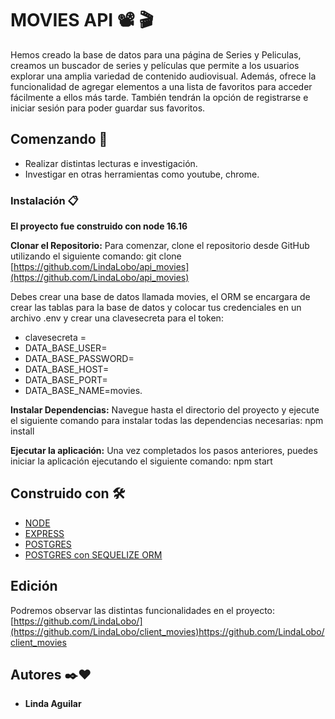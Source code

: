 # MOVIES API 📽️ 🎬

Hemos creado la base de datos para una página de Series y Peliculas, creamos un buscador de series y películas que permite a los usuarios explorar una amplia variedad de contenido audiovisual. 
Además, ofrece la funcionalidad de agregar elementos a una lista de favoritos para acceder fácilmente a ellos más tarde. También tendrán la opción de registrarse e iniciar sesión para poder
guardar sus favoritos.

## Comenzando 🚀

* Realizar distintas lecturas e investigación.
* Investigar en otras herramientas como youtube, chrome.

### Instalación 📋

**El proyecto fue construido con node 16.16**

**Clonar el Repositorio:** Para comenzar, clone el repositorio desde GitHub utilizando el siguiente comando: git clone [https://github.com/LindaLobo/api_movies](https://github.com/LindaLobo/api_movies)

Debes crear una base de datos llamada movies, el ORM se encargara de crear las tablas para la base de datos y colocar tus credenciales en un archivo .env y crear una clavesecreta para el token:

* clavesecreta = 
* DATA_BASE_USER=
* DATA_BASE_PASSWORD= 
* DATA_BASE_HOST= 
* DATA_BASE_PORT=
* DATA_BASE_NAME=movies.

**Instalar Dependencias:** Navegue hasta el directorio del proyecto y ejecute el siguiente comando para instalar todas las dependencias necesarias: npm install

**Ejecutar la aplicación:** Una vez completados los pasos anteriores, puedes iniciar la aplicación ejecutando el siguiente comando: npm start

## Construido con 🛠️

* [NODE](https://nodejs.org/en/download)
* [EXPRESS](https://www.npmjs.com/package/express)
* [POSTGRES](https://www.postgresql.org/)
* [POSTGRES con SEQUELIZE ORM](https://sequelize.org/)

## Edición

Podremos observar las distintas funcionalidades en el proyecto: [https://github.com/LindaLobo/](https://github.com/LindaLobo/client_movies)https://github.com/LindaLobo/client_movies

## Autores ✒️❤️

* **Linda Aguilar**
